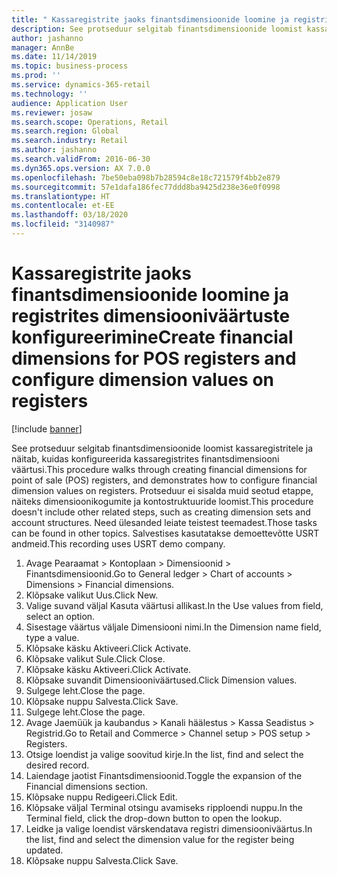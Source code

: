 ```yaml
---
title: " Kassaregistrite jaoks finantsdimensioonide loomine ja registrites dimensiooniväärtuste konfigureerimine"
description: See protseduur selgitab finantsdimensioonide loomist kassaregistritele ja näitab, kuidas konfigureerida kassaregistrites finantsdimensiooni väärtusi.
author: jashanno
manager: AnnBe
ms.date: 11/14/2019
ms.topic: business-process
ms.prod: ''
ms.service: dynamics-365-retail
ms.technology: ''
audience: Application User
ms.reviewer: josaw
ms.search.scope: Operations, Retail
ms.search.region: Global
ms.search.industry: Retail
ms.author: jashanno
ms.search.validFrom: 2016-06-30
ms.dyn365.ops.version: AX 7.0.0
ms.openlocfilehash: 7be50eba098b7b28594c8e18c721579f4bb2e879
ms.sourcegitcommit: 57e1dafa186fec77ddd8ba9425d238e36e0f0998
ms.translationtype: HT
ms.contentlocale: et-EE
ms.lasthandoff: 03/18/2020
ms.locfileid: "3140987"
---
```

# <a name="create-financial-dimensions-for-pos-registers-and-configure-dimension-values-on-registers"></a><span data-ttu-id="6219a-103"> Kassaregistrite jaoks finantsdimensioonide loomine ja registrites dimensiooniväärtuste konfigureerimine</span><span class="sxs-lookup"><span data-stu-id="6219a-103">Create financial dimensions for POS registers and configure dimension values on registers</span></span>

[!include [banner](../includes/banner.md)]

<span data-ttu-id="6219a-104">See protseduur selgitab finantsdimensioonide loomist kassaregistritele ja näitab, kuidas konfigureerida kassaregistrites finantsdimensiooni väärtusi.</span><span class="sxs-lookup"><span data-stu-id="6219a-104">This procedure walks through creating financial dimensions for point of sale (POS) registers, and demonstrates how to configure financial dimension values on registers.</span></span> <span data-ttu-id="6219a-105">Protseduur ei sisalda muid seotud etappe, näiteks dimensioonikogumite ja kontostruktuuride loomist.</span><span class="sxs-lookup"><span data-stu-id="6219a-105">This procedure doesn't include other related steps, such as creating dimension sets and account structures.</span></span> <span data-ttu-id="6219a-106">Need ülesanded leiate teistest teemadest.</span><span class="sxs-lookup"><span data-stu-id="6219a-106">Those tasks can be found in other topics.</span></span> <span data-ttu-id="6219a-107">Salvestises kasutatakse demoettevõtte USRT andmeid.</span><span class="sxs-lookup"><span data-stu-id="6219a-107">This recording uses USRT demo company.</span></span>

1. <span data-ttu-id="6219a-108">Avage Pearaamat > Kontoplaan > Dimensioonid > Finantsdimensioonid.</span><span class="sxs-lookup"><span data-stu-id="6219a-108">Go to General ledger > Chart of accounts > Dimensions > Financial dimensions.</span></span>
2. <span data-ttu-id="6219a-109">Klõpsake valikut Uus.</span><span class="sxs-lookup"><span data-stu-id="6219a-109">Click New.</span></span>
3. <span data-ttu-id="6219a-110">Valige suvand väljal Kasuta väärtusi allikast.</span><span class="sxs-lookup"><span data-stu-id="6219a-110">In the Use values from field, select an option.</span></span>
4. <span data-ttu-id="6219a-111">Sisestage väärtus väljale Dimensiooni nimi.</span><span class="sxs-lookup"><span data-stu-id="6219a-111">In the Dimension name field, type a value.</span></span>
5. <span data-ttu-id="6219a-112">Klõpsake käsku Aktiveeri.</span><span class="sxs-lookup"><span data-stu-id="6219a-112">Click Activate.</span></span>
6. <span data-ttu-id="6219a-113">Klõpsake valikut Sule.</span><span class="sxs-lookup"><span data-stu-id="6219a-113">Click Close.</span></span>
7. <span data-ttu-id="6219a-114">Klõpsake käsku Aktiveeri.</span><span class="sxs-lookup"><span data-stu-id="6219a-114">Click Activate.</span></span>
8. <span data-ttu-id="6219a-115">Klõpsake suvandit Dimensiooniväärtused.</span><span class="sxs-lookup"><span data-stu-id="6219a-115">Click Dimension values.</span></span>
9. <span data-ttu-id="6219a-116">Sulgege leht.</span><span class="sxs-lookup"><span data-stu-id="6219a-116">Close the page.</span></span>
10. <span data-ttu-id="6219a-117">Klõpsake nuppu Salvesta.</span><span class="sxs-lookup"><span data-stu-id="6219a-117">Click Save.</span></span>
11. <span data-ttu-id="6219a-118">Sulgege leht.</span><span class="sxs-lookup"><span data-stu-id="6219a-118">Close the page.</span></span>
12. <span data-ttu-id="6219a-119">Avage Jaemüük ja kaubandus > Kanali häälestus > Kassa Seadistus > Registrid.</span><span class="sxs-lookup"><span data-stu-id="6219a-119">Go to Retail and Commerce > Channel setup > POS setup > Registers.</span></span>
13. <span data-ttu-id="6219a-120">Otsige loendist ja valige soovitud kirje.</span><span class="sxs-lookup"><span data-stu-id="6219a-120">In the list, find and select the desired record.</span></span>
14. <span data-ttu-id="6219a-121">Laiendage jaotist Finantsdimensioonid.</span><span class="sxs-lookup"><span data-stu-id="6219a-121">Toggle the expansion of the Financial dimensions section.</span></span>
15. <span data-ttu-id="6219a-122">Klõpsake nuppu Redigeeri.</span><span class="sxs-lookup"><span data-stu-id="6219a-122">Click Edit.</span></span>
16. <span data-ttu-id="6219a-123">Klõpsake väljal Terminal otsingu avamiseks ripploendi nuppu.</span><span class="sxs-lookup"><span data-stu-id="6219a-123">In the Terminal field, click the drop-down button to open the lookup.</span></span>
17. <span data-ttu-id="6219a-124">Leidke ja valige loendist värskendatava registri dimensiooniväärtus.</span><span class="sxs-lookup"><span data-stu-id="6219a-124">In the list, find and select the dimension value for the register being updated.</span></span>
18. <span data-ttu-id="6219a-125">Klõpsake nuppu Salvesta.</span><span class="sxs-lookup"><span data-stu-id="6219a-125">Click Save.</span></span>

